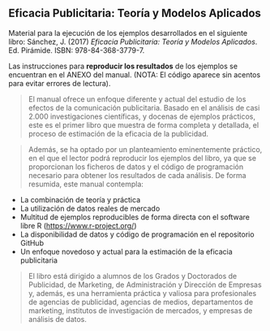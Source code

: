 ## Eficacia Publicitaria: Teoría y Modelos Aplicados

Material para la ejecución de los ejemplos desarrollados en el siguiente libro: Sánchez, J. (2017) _Eficacia Publicitaria: Teoría y Modelos Aplicados_. Ed. Pirámide. ISBN: 978-84-368-3779-7.

Las instrucciones para **reproducir los resultados** de los ejemplos se encuentran en el ANEXO del manual. (NOTA: El código aparece sin acentos para evitar errores de lectura).

> El manual ofrece un enfoque diferente y actual del estudio de los efectos de la comunicación publicitaria. Basado en el análisis de casi 2.000 investigaciones científicas, y docenas de ejemplos prácticos, este es el primer libro que muestra de forma completa y detallada, el proceso de estimación de la eficacia de la publicidad. 

> Además, se ha optado por un planteamiento eminentemente práctico, en el que el lector podrá reproducir los ejemplos del libro, ya que se proporcionan los ficheros de datos y el código de programación necesario para obtener los resultados de cada análisis. De forma resumida, este manual contempla:

- La combinación de teoría y práctica
- La utilización de datos reales de mercado
- Multitud de ejemplos reproducibles de forma directa con el software libre R (https://www.r-project.org/)
- La disponibilidad de datos y código de programación en el repositorio GitHub 
- Un enfoque novedoso y actual para la estimación de la eficacia publicitaria

> El libro está dirigido a alumnos de los Grados y Doctorados de Publicidad, de Marketing, de Administración y Dirección de Empresas y, además, es una herramienta práctica y valiosa para profesionales de agencias de publicidad, agencias de medios, departamentos de marketing, institutos de investigación de mercados, y empresas de análisis de datos.

